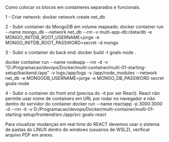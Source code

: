 Como colocar os blocos em containeres separados e funcionais.

1 - Criar network:
docker network create net_db

2 - Subir container do MongoDB em volume mapeado:
docker container run --name mongo_db --network net_db --rm -v multi-app-db:/data/db -e MONGO_INITDB_ROOT_USERNAME=jorge -e MONGO_INITDB_ROOT_PASSWORD=secret -d mongo

3 - Subir o container do back end:
docker build -t goals-node . 

docker container run --name nodeapp --rm -d -v "D:/Programacao/devops/Docker/multi-container/multi-01-starting-setup/backend:/app" -v logs:/app/logs -v /app/node_modules --network net_db -e MONGODB_USERNAME=jorge -e MONGO_DB_PASSWORD secret goals-node

4 - Subir o container do front end (precisa do -it por ser React). React não permite usar nome de containers em URL por rodar no navegador e não dentro do servidor do container
docker run --name reactapp -p 3000:3000 -d --rm -it -v D:/Programacao/devops/Docker/multi-container/multi-01-starting-setup/frontend/src:/app/src goals-react

Para visualizar mudanças em real time do REACT devemos usar o sistema de pastas do LINUX dentro do windows (usuarios de WSL2), verificar arquivo PDF em anexo.